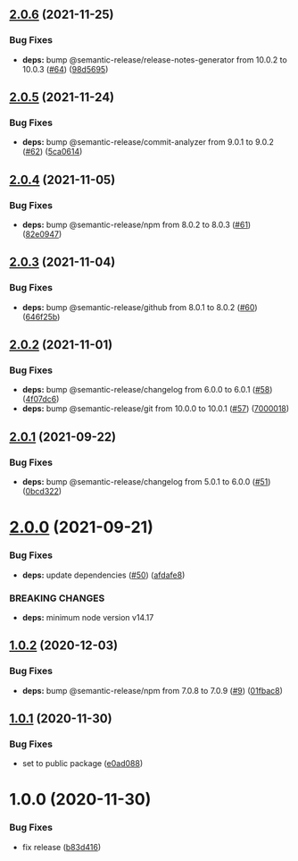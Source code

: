 ## [2.0.6](https://github.com/atom-ide-community/semantic-release-npm-config/compare/v2.0.5...v2.0.6) (2021-11-25)


### Bug Fixes

* **deps:** bump @semantic-release/release-notes-generator from 10.0.2 to 10.0.3 ([#64](https://github.com/atom-ide-community/semantic-release-npm-config/issues/64)) ([98d5695](https://github.com/atom-ide-community/semantic-release-npm-config/commit/98d569539686e382ec4ffe01af2398381d8818af))

## [2.0.5](https://github.com/atom-ide-community/semantic-release-npm-config/compare/v2.0.4...v2.0.5) (2021-11-24)


### Bug Fixes

* **deps:** bump @semantic-release/commit-analyzer from 9.0.1 to 9.0.2 ([#62](https://github.com/atom-ide-community/semantic-release-npm-config/issues/62)) ([5ca0614](https://github.com/atom-ide-community/semantic-release-npm-config/commit/5ca06147c74cafa542a15f77ee62c0752e4c8e8c))

## [2.0.4](https://github.com/atom-ide-community/semantic-release-npm-config/compare/v2.0.3...v2.0.4) (2021-11-05)


### Bug Fixes

* **deps:** bump @semantic-release/npm from 8.0.2 to 8.0.3 ([#61](https://github.com/atom-ide-community/semantic-release-npm-config/issues/61)) ([82e0947](https://github.com/atom-ide-community/semantic-release-npm-config/commit/82e094767c2cf3c5f4d3ecb9650796861202cbd1))

## [2.0.3](https://github.com/atom-ide-community/semantic-release-npm-config/compare/v2.0.2...v2.0.3) (2021-11-04)


### Bug Fixes

* **deps:** bump @semantic-release/github from 8.0.1 to 8.0.2 ([#60](https://github.com/atom-ide-community/semantic-release-npm-config/issues/60)) ([646f25b](https://github.com/atom-ide-community/semantic-release-npm-config/commit/646f25bfa5d7f3f5ec63fec8475919a58b095430))

## [2.0.2](https://github.com/atom-ide-community/semantic-release-npm-config/compare/v2.0.1...v2.0.2) (2021-11-01)


### Bug Fixes

* **deps:** bump @semantic-release/changelog from 6.0.0 to 6.0.1 ([#58](https://github.com/atom-ide-community/semantic-release-npm-config/issues/58)) ([4f07dc6](https://github.com/atom-ide-community/semantic-release-npm-config/commit/4f07dc6505aa484e8fc99bc91d74c75b03720a20))
* **deps:** bump @semantic-release/git from 10.0.0 to 10.0.1 ([#57](https://github.com/atom-ide-community/semantic-release-npm-config/issues/57)) ([7000018](https://github.com/atom-ide-community/semantic-release-npm-config/commit/70000185ef9267592077cdd6076c53c9688bfe15))

## [2.0.1](https://github.com/atom-ide-community/semantic-release-npm-config/compare/v2.0.0...v2.0.1) (2021-09-22)


### Bug Fixes

* **deps:** bump @semantic-release/changelog from 5.0.1 to 6.0.0 ([#51](https://github.com/atom-ide-community/semantic-release-npm-config/issues/51)) ([0bcd322](https://github.com/atom-ide-community/semantic-release-npm-config/commit/0bcd32294421c33be672461b0885ae759e2be635))

# [2.0.0](https://github.com/atom-ide-community/semantic-release-npm-config/compare/v1.0.2...v2.0.0) (2021-09-21)


### Bug Fixes

* **deps:** update dependencies ([#50](https://github.com/atom-ide-community/semantic-release-npm-config/issues/50)) ([afdafe8](https://github.com/atom-ide-community/semantic-release-npm-config/commit/afdafe80db1d16e44bf7aa35cd4166111eac15bf))


### BREAKING CHANGES

* **deps:** minimum node version v14.17

## [1.0.2](https://github.com/atom-ide-community/semantic-release-npm-config/compare/v1.0.1...v1.0.2) (2020-12-03)


### Bug Fixes

* **deps:** bump @semantic-release/npm from 7.0.8 to 7.0.9 ([#9](https://github.com/atom-ide-community/semantic-release-npm-config/issues/9)) ([01fbac8](https://github.com/atom-ide-community/semantic-release-npm-config/commit/01fbac82489903e3fac009eaa5603c3c47147b8e))

## [1.0.1](https://github.com/atom-ide-community/semantic-release-npm-config/compare/v1.0.0...v1.0.1) (2020-11-30)


### Bug Fixes

* set to public package ([e0ad088](https://github.com/atom-ide-community/semantic-release-npm-config/commit/e0ad08843d610d592711709db63c435ff37da1f8))

# 1.0.0 (2020-11-30)


### Bug Fixes

* fix release ([b83d416](https://github.com/atom-ide-community/semantic-release-npm-config/commit/b83d4161beaf68917ea2d4ab214c154c916f2892))
